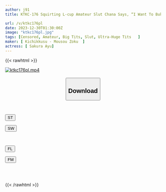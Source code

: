 ```yaml
---
author: j91
title: KTKC-176 Squirting L-cup Amateur Slut Chana Says, “I Want To Bukkake On A Man.”

url: /v/ktkc176pl
date: 2023-12-30T01:30:00Z
image: "ktkc176pl.jpg"
tags: [Censored, Amateur, Big Tits, Slut, Ultra-Huge Tits	]
maker: [ Kichikkusu - Mousou Zoku  ]
actress: [ Sakura Ayu]
---
```



{{< rawhtml >}}

<div class="video" data-videoid="6kylkKQZgYcO78">
    <a href="javascript:;">
        <img src="/v/ktkc176pl/ktkc176pl.jpg" width="WIDTH" height="HEIGHT" alt="ktkc176pl.mp4" loading="lazy">
    </a>
</div>

<script type="text/javascript" src="https://j91.asia/asset/on-demand-st.js"></script>

<br>
  <link rel="stylesheet" href="https://j91.asia/asset/bs5.css">
  
  <center>
  <button class="btn btn-primary" type="button" data-bs-toggle="collapse" data-bs-target=".multi-collapse" aria-expanded="false" aria-controls="multiCollapseExample1 multiCollapseExample2"><h2>Download</h2></button></center>
</p>
<div class="row">
  <div class="col">
    <div class="collapse multi-collapse" id="multiCollapseExample1">
      <div class="card card-body">
	      	      <br>
<div class="buttons">  
<p><a href="https://streamtape.to/v/6kylkKQZgYcO78" target="_blank"><button class="btn-hover color-3"><i class="fa fa-download"></i> ST</button></a></p>
<p><a href="https://flaswish.com/qc76j9vmkdw6" target="_blank"><button class="btn-hover color-2"><i class="fa fa-download"></i> SW</button></a></p></div>
    </div>
  </div>
</div>
  <div class="col">
    <div class="collapse multi-collapse" id="multiCollapseExample2">
      <div class="card card-body">
	      <br>
<div class="buttons">
<p><a href="javascript:;" target="_blank"><button class="btn-hover color-9"><i class="fa fa-download"></i> FL</button></a></p>
<p><a href="javascript:;" target="_blank"><button class="btn-hover color-8"><i class="fa fa-download"></i> FM</button></a></p></div>
<br><br>
      </div>
    </div>
  </div>
</div>

{{< /rawhtml >}}